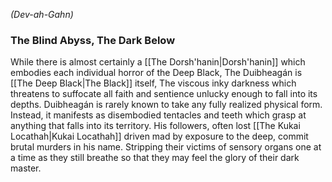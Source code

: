 *(Dev-ah-Gahn)*
### The Blind Abyss, The Dark Below

While there is almost certainly a [[The Dorsh'hanin|Dorsh'hanin]] which embodies each individual horror of the Deep Black, The Duibheagán is [[The Deep Black|The Black]] itself, The viscous inky darkness which threatens to suffocate all faith and sentience unlucky enough to fall into its depths. Duibheagán is rarely known to take any fully realized physical form. Instead, it manifests as disembodied tentacles and teeth which grasp at anything that falls into its territory. His followers, often lost [[The Kukai Locathah|Kukai Locathah]] driven mad by exposure to the deep, commit brutal murders in his name. Stripping their victims of sensory organs one at a time as they still breathe so that they may feel the glory of their dark master.